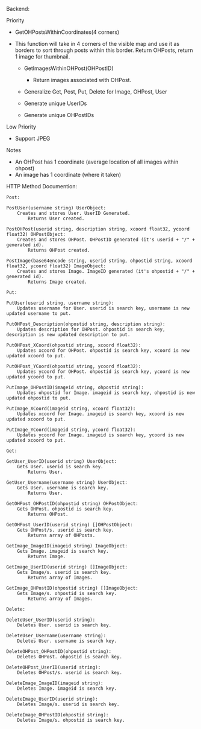 Backend:

Priority   
- GetOHPostsWithinCoordinates(4 corners)
- This function will take in 4 corners of the visible map and use it as borders to sort through
posts within this border. Return OHPosts, return 1 image for thumbnail.

    - GetImagesWithinOHPost(OHPostID)
        - Return images associated with OHPost.

    - Generalize Get, Post, Put, Delete for Image, OHPost, User
    - Generate unique UserIDs
    - Generate unique OHPostIDs

Low Priority
- Support JPEG

Notes
- An OHPost has 1 coordinate (average location of all images within ohpost)
- An image has 1 coordinate (where it taken)

HTTP Method Documention:
    
    Post:
    
    PostUser(username string) UserObject:
        Creates and stores User. UserID Generated.
            Returns User created.

    PostOHPost(userid string, description string, xcoord float32, ycoord float32) OHPostObject:
        Creates and stores OHPost. OHPostID generated (it's userid + "/" + generated id).
            Returns OHPost created.

    PostImage(base64encode string, userid string, ohpostid string, xcoord float32, ycoord float32) ImageObject:
        Creates and stores Image. ImageID generated (it's ohpostid + "/" + generated id).
            Returns Image created.

    Put:

    PutUser(userid string, username string):
        Updates username for User. userid is search key, username is new updated username to put.

    PutOHPost_Description(ohpostid string, description string):
        Updates description for OHPost. ohpostid is search key, description is new updated description to put.

    PutOHPost_XCoord(ohpostid string, xcoord float32):
        Updates xcoord for OHPost. ohpostid is search key, xcoord is new updated xcoord to put.
    
    PutOHPost_YCoord(ohpostid string, ycoord float32):
        Updates ycoord for OHPost. ohpostid is search key, ycoord is new updated ycoord to put.
    
    PutImage_OHPostID(imageid string, ohpostid string):
        Updates ohpostid for Image. imageid is search key, ohpostid is new updated ohpostid to put.
    
    PutImage_XCoord(imageid string, xcoord float32):
        Updates xcoord for Image. imageid is search key, xcoord is new updated xcoord to put.

    PutImage_YCoord(imageid string, ycoord float32):
        Updates ycoord for Image. imageid is search key, ycoord is new updated xcoord to put.

    Get:

    GetUser_UserID(userid string) UserObject:
        Gets User. userid is search key.
            Returns User.

    GetUser_Username(username string) UserObject:
        Gets User. username is search key.
            Returns User.

    GetOHPost_OHPostID(ohpostid string) OHPostObject:
        Gets OHPost. ohpostid is search key.
            Returns OHPost.

    GetOHPost_UserID(userid string) []OHPostObject:
        Gets OHPost/s. userid is search key.
            Returns array of OHPosts.

    GetImage_ImageID(imageid string) ImageObject:
        Gets Image. imageid is search key.
            Returns Image.

    GetImage_UserID(userid string) []ImageObject:
        Gets Image/s. userid is search key.
            Returns array of Images.

    GetImage_OHPostID(ohpostid string) []ImageObject:
        Gets Image/s. ohpostid is search key.
            Returns array of Images.

    Delete:

    DeleteUser_UserID(userid string):
        Deletes User. userid is search key.

    DeleteUser_Username(username string):
        Deletes User. username is search key.

    DeleteOHPost_OHPostID(ohpostid string):
        Deletes OHPost. ohpostid is search key.

    DeleteOHPost_UserID(userid string):
        Deletes OHPost/s. userid is search key.

    DeleteImage_ImageID(imageid string):
        Deletes Image. imageid is search key.

    DeleteImage_UserID(userid string):
        Deletes Image/s. userid is search key.

    DeleteImage_OHPostID(ohpostid string):
        Deletes Image/s. ohpostid is search key.
